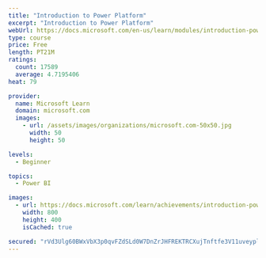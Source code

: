 ```yaml
---
title: "Introduction to Power Platform"
excerpt: "Introduction to Power Platform"
webUrl: https://docs.microsoft.com/en-us/learn/modules/introduction-power-platform/
type: course
price: Free
length: PT21M
ratings:
  count: 17589
  average: 4.7195406
heat: 79

provider:
  name: Microsoft Learn
  domain: microsoft.com
  images:
    - url: /assets/images/organizations/microsoft.com-50x50.jpg
      width: 50
      height: 50

levels:
  - Beginner

topics:
  - Power BI

images:
  - url: https://docs.microsoft.com/learn/achievements/introduction-power-platform-social.png
    width: 800
    height: 400
    isCached: true

secured: "rVd3Ulg60BWxVbX3p0qvFZdSLd0W7DnZrJHFREKTRCXujTnftfe3V11uveypl+ZQjQiyXdPX6v3PsB5GSekJhO9aj9VP1C/3Ry3Q3IvN/kGIpvTfA/sryvVoKXvzRhlhI5p/R4DJwLkhEFM0FAOZ2DGqaYiU5YQlD2BCryViMzzqYPDwbOKBAdaR5kWIp2b98sG9ZFsDJN+zOyl20MvCvRdTh8SlknAlcB7fhymXWd9uFxygkso0PUurZt/+ws4fQj36lqm+i+KEZibB65IGtzX2nPjdW9xD0y+trPC+Rb13Vhatqq9aAskkwrU9g4rPfHxTM3g9Jfu6vSurWGJkOqGpH/I1Rp59+OPf/bDYRhEpmTFNlA9MIFVn6QWAQmHuBa5b8XCCaWA3H3xbCZIYSVw7B3H/5N7xYfXnTTRw+I5ppjkVVkQqUEzfjZyzOkAe;Lg0IR2LasT6yGuOzIrhueg=="
---
```


